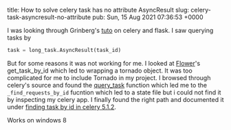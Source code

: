 title: How to solve celery task has no attribute AsyncResult
slug: celery-task-asyncresult-no-attribute
pub: Sun, 15 Aug 2021 07:36:53 +0000

I was looking through Grinberg's [tuto](https://blog.miguelgrinberg.com/post/using-celery-with-flask) on celery and flask. I saw querying tasks by


```python
task = long_task.AsyncResult(task_id)

```


But for some reasons it was not working for me. I looked at [Flower](https://github.com/mher/flower/blob/ce5f0de7b25bc42ef9fb909340ba9fe9c8f903f0/flower/views/tasks.py#L17)'s get\_task\_by\_id which led to wrapping a tornado object. It was too complicated for me to include Tornado in my project. I browsed through celery's source and found the [query\_task](https://github.com/celery/celery/blob/3cf5072ee5f95744024f60e0f4a77eb2edb8959f/celery/worker/control.py#L106) function which led me to the `_find_requests_by_id` fucntion which led to a state file but i could not find it by inspecting my celery app. I finally found the right path and documented it under [finding task by id in celery 5.1.2](https://www.pythonkitchen.com/how-to-query-task-by-id-in-celery/).

Works on windows 8
